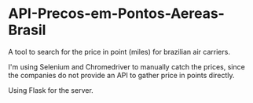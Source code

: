 # API-Precos-em-Pontos-Aereas-Brasil
A tool to search for the price in point (miles) for brazilian air carriers.

I'm using Selenium and Chromedriver to manually catch the prices, since the companies do not provide an API to gather price in points directly.

Using Flask for the server.
